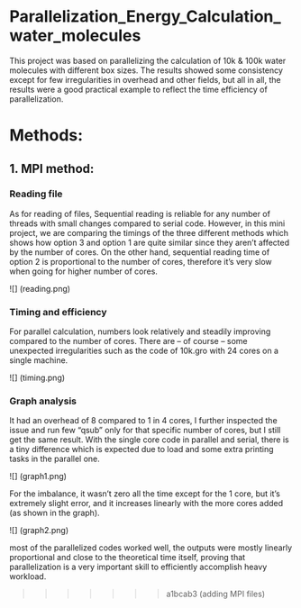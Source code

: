 # Parallelization_Energy_Calculation_water_molecules

This project was based on parallelizing the calculation of 10k & 100k water molecules with different box sizes. The results showed some consistency except for few irregularities in overhead and other fields, but all in all, the results were a good practical example to reflect the time efficiency of parallelization.

# Methods:

## 1. MPI method:



### Reading file

As for reading of files, Sequential reading is reliable for any number of threads with small changes compared to serial code. However, in this mini project, we are comparing the timings of the three different methods which shows how option 3 and option 1 are quite similar since they aren’t affected by the number of cores. On the other hand, sequential reading time of option 2 is proportional to the number of cores, therefore it’s very slow when going for higher number of cores.

![] (reading.png)



### Timing and efficiency


For parallel calculation, numbers look relatively and steadily improving compared to the number of cores. There are – of course – some unexpected irregularities such as the code of 10k.gro with 24 cores on a single machine.


![] (timing.png)

### Graph analysis

It had an overhead of 8 compared to 1 in 4 cores, I further inspected the issue and run few “qsub” only for that specific number of cores, but I still get the same result. With the single core code in parallel and serial, there is a tiny difference which is expected due to load and some extra printing tasks in the parallel one.

![] (graph1.png)



For the imbalance, it wasn’t zero all the time except for the 1 core, but it’s extremely slight error, and it increases linearly with the more cores added (as shown in the graph).


![] (graph2.png)

most of the parallelized codes worked well, the outputs were mostly linearly proportional and close to the theoretical time itself, proving that parallelization is a very important skill to efficiently accomplish heavy workload.
>>>>>>> a1bcab3 (adding MPI files)
